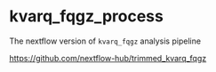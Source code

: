 # kvarq_fqgz_process

The nextflow version of `kvarq_fqgz` analysis pipeline

https://github.com/nextflow-hub/trimmed_kvarq_fqgz